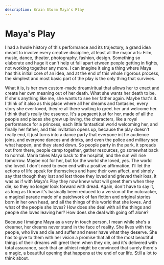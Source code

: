 ```yaml
---
description: Brain Storm Maya's Play
---
```


# Maya's Play

I had a hwole history of this performance and its trajectory, a grand idea meant to involve every creative discipline, at least all the major arts: Film, music, dance, theater, photography, fashion, design. Something so elaborate and huge it can't help ut fall apart etween people getting in fights, not working together any more. I can imagine it eing a thing where Maya has this initial core of an idea, and at the end of this whole rigorous process, the simplest and most basic part of the play is the only thing that survives.

What it is, is her own custom-made dream/ritual that allows her to enact and create her own meaning out of her death. What she wants her death to be. If she's anything like me, she wants to see her father again. Maybe that's it. I think of it also as this place where all her dreams and fantasies, every story she ever loved, they're all there waiting to greet her and welcome her. I think that's really the essence. It's a pagaent just for her, made of all the people and places she grew up loving, the characters, like a royal performance for a princess, each little fantastical world welcoming her, and finally her father, and this invitation opens up, because the play doesn't really end, it just turns into a dance party that everyone int he audience joins, and everyone dances and drinks, and even the police and military see what happen, and they stand down. So people party in the park, it spreads out from there, people camp together, gather resources, go somewhat back to normal. Maria takes Maya back to the hospital, and the sun will rise tomorrow. Maybe not for her, but for the world she loved, yes. The world she loved. I don't need to even end with a positive affirmation, I'll let the actions of life speak for themselves and have their own affect, and simply say that though they lost and lost those they loved and grieved their loss, it was as if with Maya's Play they now knew what will greet them when they die, so they no longer look forward with dread. Again, don't have to say it, as long as I know it's basically been reduced to a version of the nutcracker, a magical parade made of a patchwork of fan fiction and original stories born in her own head, and all the things of this world that she loves. And what of the people she loves? How does she deal with all the things and people she loves leaving her? How does she deal with going off alone? 

Because I imaigne Maya as a very in touch person, I mean while she's a dreamer, her dreams never stand in the face of reality. She lives with the people, who live and die and suffer and never have what they deserve. She has to give to them with her vision a promise that all of the most beautiful things of their dreams will greet them when they die, and it's delivered with total assurance, such that an athiest might be convinced that surely there's a magic, a beautiful opening that happens at the end of our life. Still a lot to think about. 

